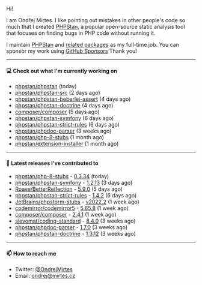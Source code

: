 Hi!

I am Ondřej Mirtes. I like pointing out mistakes in other people's code so much that I created [PHPStan](https://phpstan.org/), a popular open-source static analysis tool that focuses on finding bugs in PHP code without running it.

I maintain [PHPStan](https://github.com/phpstan/phpstan) and [related packages](https://github.com/phpstan/) as my full-time job. You can sponsor my work using [GitHub Sponsors](https://github.com/sponsors/ondrejmirtes) Thank you!

---

#### 💻 Check out what I'm currently working on

- [phpstan/phpstan](https://github.com/phpstan/phpstan) (today)
- [phpstan/phpstan-src](https://github.com/phpstan/phpstan-src) (2 days ago)
- [phpstan/phpstan-beberlei-assert](https://github.com/phpstan/phpstan-beberlei-assert) (4 days ago)
- [phpstan/phpstan-doctrine](https://github.com/phpstan/phpstan-doctrine) (4 days ago)
- [composer/composer](https://github.com/composer/composer) (5 days ago)
- [phpstan/phpstan-symfony](https://github.com/phpstan/phpstan-symfony) (6 days ago)
- [phpstan/phpstan-strict-rules](https://github.com/phpstan/phpstan-strict-rules) (6 days ago)
- [phpstan/phpdoc-parser](https://github.com/phpstan/phpdoc-parser) (3 weeks ago)
- [phpstan/php-8-stubs](https://github.com/phpstan/php-8-stubs) (1 month ago)
- [phpstan/extension-installer](https://github.com/phpstan/extension-installer) (1 month ago)

---

#### 🔭 Latest releases I've contributed to

- [phpstan/php-8-stubs](https://github.com/phpstan/php-8-stubs) - [0.3.34](https://github.com/phpstan/php-8-stubs/releases/tag/0.3.34) (today)
- [phpstan/phpstan-symfony](https://github.com/phpstan/phpstan-symfony) - [1.2.13](https://github.com/phpstan/phpstan-symfony/releases/tag/1.2.13) (3 days ago)
- [Roave/BetterReflection](https://github.com/Roave/BetterReflection) - [5.9.0](https://github.com/Roave/BetterReflection/releases/tag/5.9.0) (5 days ago)
- [phpstan/phpstan-strict-rules](https://github.com/phpstan/phpstan-strict-rules) - [1.4.2](https://github.com/phpstan/phpstan-strict-rules/releases/tag/1.4.2) (6 days ago)
- [JetBrains/phpstorm-stubs](https://github.com/JetBrains/phpstorm-stubs) - [v2022.2](https://github.com/JetBrains/phpstorm-stubs/releases/tag/v2022.2) (1 week ago)
- [codemirror/codemirror5](https://github.com/codemirror/codemirror5) - [5.65.8](https://github.com/codemirror/codemirror5/releases/tag/5.65.8) (1 week ago)
- [composer/composer](https://github.com/composer/composer) - [2.4.1](https://github.com/composer/composer/releases/tag/2.4.1) (1 week ago)
- [slevomat/coding-standard](https://github.com/slevomat/coding-standard) - [8.4.0](https://github.com/slevomat/coding-standard/releases/tag/8.4.0) (3 weeks ago)
- [phpstan/phpdoc-parser](https://github.com/phpstan/phpdoc-parser) - [1.7.0](https://github.com/phpstan/phpdoc-parser/releases/tag/1.7.0) (3 weeks ago)
- [phpstan/phpstan-doctrine](https://github.com/phpstan/phpstan-doctrine) - [1.3.12](https://github.com/phpstan/phpstan-doctrine/releases/tag/1.3.12) (3 weeks ago)

---

#### 📫 How to reach me

- Twitter: [@OndrejMirtes](https://twitter.com/ondrejmirtes)
- Email: [ondrej@mirtes.cz](mailto:ondrej@mirtes.cz)
